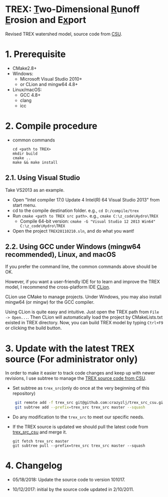 # TREX: <u>T</u>wo-Dimensional <u>R</u>unoff <u>E</u>rosion and E<u>x</u>port
Revised TREX watershed model, source code from [CSU](http://www.engr.colostate.edu/~pierre/ce_old/Projects/TREX%20Web%20Pages/TREX-Home.html).

# 1. Prerequisite 

+ CMake2.8+
+ Windows:
  + Microsoft Visual Studio 2010+
  + or CLion and mingw64 4.8+
+ Linux/macOS:
  + GCC 4.8+
  + clang
  + icc

# 2. Compile procedure

+ common commands

  ```shell
  cd <path to TREX>
  mkdir build
  cmake ..
  make && make install
  ```

## 2.1. Using Visual Studio

 Take VS2013 as an example.

+ Open "Intel compiler 17.0 Update 4 Intel(R) 64 Visual Studio 2013" from start menu.
+ cd to the compile destination folder. e.g., `cd D:/compile/trex`
+ Run `cmake <path to TREX src path>`. e.g., `cmake C:\z_code\Hydro\TREX`
  + Compile 64-bit version: `cmake -G "Visual Studio 12 2013 Win64" C:\z_code\Hydro\TREX`
+ Open the project `TREX20110210.sln`, and do what you want!

## 2.2. Using GCC under Windows (mingw64 recommended), Linux, and macOS

If you prefer the command line, the common commands above should be OK. 

However, if you want a user-friendly IDE for to learn and improve the TREX model, I recommend the cross-platform IDE [CLion](https://www.jetbrains.com/clion/).

CLion use CMake to manage projects. Under Windows, you may also install mingw64 (or mingw) for the GCC compiler.

Using CLion is quite easy and intuitive. Just open the TREX path from `File -> Open...`. Then CLion will automatically load the project by CMakeLists.txt existed in TREX directory.  Now, you can build TREX model by typing `Ctrl+F9` or clicking the build button.

# 3. Update with the latest TREX source (For administrator only)

In order to make it easier to track code changes and keep up with newer revisions, I use subtree to manage the [TREX source code from CSU](https://github.com/crazyzlj/trex_src_csu).

+ Set subtree as `trex_src`(only do once at the very beginning of this repository)

  ```bash
   git remote add -f trex_src git@github.com:crazyzlj/trex_src_csu.git
   git subtree add --prefix=trex_src trex_src master --squash
  ```

+ Do any modification to the `trex_src` to meet our specific needs.

+ If the TREX source is updated we should pull the latest code from [trex_src_csu](https://github.com/crazyzlj/trex_src_csu) and merge it.

  ```shell
  git fetch trex_src master
  git subtree pull --prefix=trex_src trex_src master --squash
  ```

# 4. Changelog

+ 05/18/2018: Update the source code to version 101017.

+ 10/12/2017: initial by the source code updated in 2/10/2011.
